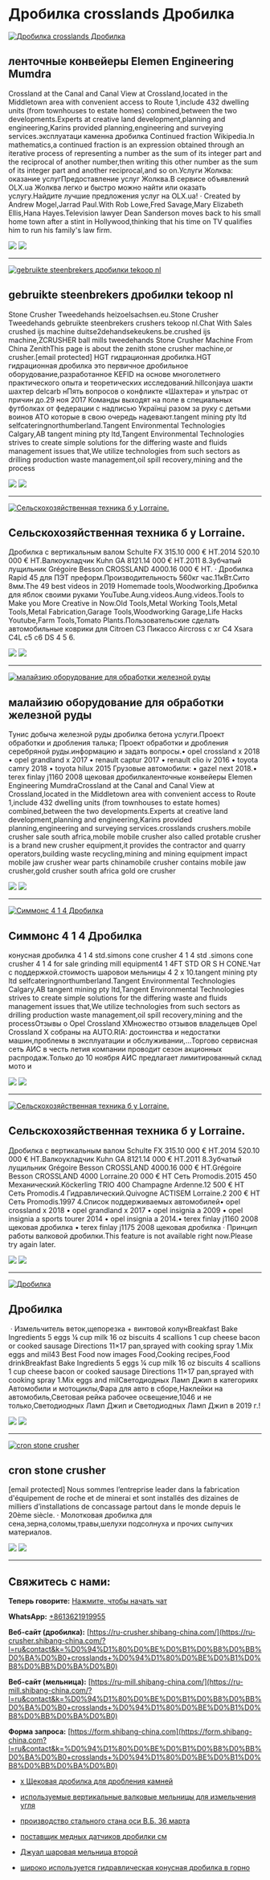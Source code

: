 # Дробилка crosslands Дробилка

<a href="https://swt.shibang-china.com/?l=ru&img&k=%D0%94%D1%80%D0%BE%D0%B1%D0%B8%D0%BB%D0%BA%D0%B0+crosslands+%D0%94%D1%80%D0%BE%D0%B1%D0%B8%D0%BB%D0%BA%D0%B0" target="_blank">![Дробилка crosslands Дробилка](http://static.shibang-china.com/all-800x300/762.jpg)</a>

## ленточные конвейеры Elemen Engineering Mumdra
Crossland at the Canal and Canal View at Crossland,located in the Middletown area with convenient access to Route 1,include 432 dwelling units (from townhouses to estate homes) combined,between the two developments.Experts at creative land development,planning and engineering,Karins provided planning,engineering and surveying services.эксплуатаци каменна дробилка Continued fraction Wikipedia.In mathematics,a continued fraction is an expression obtained through an iterative process of representing a number as the sum of its integer part and the reciprocal of another number,then writing this other number as the sum of its integer part and another reciprocal,and so on.Услуги Жолква: оказание услугПредоставление услуг Жолква.В сервисе объявлений OLX.ua Жолква легко и быстро можно найти или оказать услугу.Найдите лучшие предложения услуг на OLX.ua!&nbsp;&#0183;&#32;Created by Andrew Mogel,Jarrad Paul.With Rob Lowe,Fred Savage,Mary Elizabeth Ellis,Hana Hayes.Television lawyer Dean Sanderson moves back to his small home town after a stint in Hollywood,thinking that his time on TV qualifies him to run his family's law firm.


<a href="https://whatsapp.shibangsoft.com/WhatsApp.php" target="_blank" title="WhatsApp">![](http://static.shibang-china.com/icon/whatsapp.png)</a> <a href="https://swt.shibang-china.com/?l=ru&icon&k=%D0%94%D1%80%D0%BE%D0%B1%D0%B8%D0%BB%D0%BA%D0%B0+crosslands+%D0%94%D1%80%D0%BE%D0%B1%D0%B8%D0%BB%D0%BA%D0%B0" target="_blank">![](http://static.shibang-china.com/icon/chat-ru.png)</a>

---

<a href="https://swt.shibang-china.com/?l=ru&img&k=%D0%94%D1%80%D0%BE%D0%B1%D0%B8%D0%BB%D0%BA%D0%B0+crosslands+%D0%94%D1%80%D0%BE%D0%B1%D0%B8%D0%BB%D0%BA%D0%B0" target="_blank">![gebruikte steenbrekers дробилки tekoop nl](http://static.shibang-china.com/all-800x300/1300.jpg)</a>

## gebruikte steenbrekers дробилки tekoop nl
Stone Crusher Tweedehands heizoelsachsen.eu.Stone Crusher Tweedehands gebruikte steenbrekers crushers tekoop nl.Chat With Sales crushed ijs machine duitse2dehandsekeukens.be.crushed ijs machine,ZCRUSHER ball mills tweedehands Stone Crusher Machine From China ZenithThis page is about the zenith stone crusher machine,or crusher.[email protected] HGT гидрационная дробилка.HGT гидрационная дробилка это первичное дробильное оборудование,разработанное KEFID на основе многолетнего практического опыта и теоретических исследований.hillconjaya шакти шахтер delcarb нПять вопросов о конфликте &#171;Шахтера&#187; и ультрас от причин до.29 ноя 2017 Команды выходят на поле в специальных футболках от федерации с надписью Українці разом за руку с детьми воинов АТО которые в свою очередь надевают.tangent mining pty ltd selfcateringnorthumberland.Tangent Environmental Technologies Calgary,AB tangent mining pty ltd,Tangent Environmental Technologies strives to create simple solutions for the differing waste and fluids management issues that,We utilize technologies from such sectors as drilling production waste management,oil spill recovery,mining and the process


<a href="https://whatsapp.shibangsoft.com/WhatsApp.php" target="_blank" title="WhatsApp">![](http://static.shibang-china.com/icon/whatsapp.png)</a> <a href="https://swt.shibang-china.com/?l=ru&icon&k=%D0%94%D1%80%D0%BE%D0%B1%D0%B8%D0%BB%D0%BA%D0%B0+crosslands+%D0%94%D1%80%D0%BE%D0%B1%D0%B8%D0%BB%D0%BA%D0%B0" target="_blank">![](http://static.shibang-china.com/icon/chat-ru.png)</a>

---

<a href="https://swt.shibang-china.com/?l=ru&img&k=%D0%94%D1%80%D0%BE%D0%B1%D0%B8%D0%BB%D0%BA%D0%B0+crosslands+%D0%94%D1%80%D0%BE%D0%B1%D0%B8%D0%BB%D0%BA%D0%B0" target="_blank">![Сельскохозяйственная техника б у Lorraine.](http://static.shibang-china.com/all-800x300/1224.jpg)</a>

## Сельскохозяйственная техника б у Lorraine.
Дробилка с вертикальным валом Schulte FX 315.10 000 € HT.2014 520.10 000 € HT.Валкоукладчик Kuhn GA 8121.14 000 € HT.2011 8.Зубчатый лущильник Gr&#233;goire Besson CROSSLAND 4000.16 000 € HT.&nbsp;&#0183;&#32;Дробилка Rapid 45 для ПЭТ преформ.Производительность 560кг час.11кВт.Сито 8мм.The 49 best videos in 2019 Homemade tools,Woodworking.Дробилка для яблок своими руками YouTube.Aung.videos.Aung.videos.Tools to Make you More Creative in Now.Old Tools,Metal Working Tools,Metal Tools,Metal Fabrication,Garage Tools,Woodworking Garage,Life Hacks Youtube,Farm Tools,Tomato Plants.Пользовательские сделать автомобильные коврики для Citroen C3 Пикассо Aircross c xr C4 Xsara C4L c5 c6 DS 4 5 6.


<a href="https://whatsapp.shibangsoft.com/WhatsApp.php" target="_blank" title="WhatsApp">![](http://static.shibang-china.com/icon/whatsapp.png)</a> <a href="https://swt.shibang-china.com/?l=ru&icon&k=%D0%94%D1%80%D0%BE%D0%B1%D0%B8%D0%BB%D0%BA%D0%B0+crosslands+%D0%94%D1%80%D0%BE%D0%B1%D0%B8%D0%BB%D0%BA%D0%B0" target="_blank">![](http://static.shibang-china.com/icon/chat-ru.png)</a>

---

<a href="https://swt.shibang-china.com/?l=ru&img&k=%D0%94%D1%80%D0%BE%D0%B1%D0%B8%D0%BB%D0%BA%D0%B0+crosslands+%D0%94%D1%80%D0%BE%D0%B1%D0%B8%D0%BB%D0%BA%D0%B0" target="_blank">![малайзию оборудование для обработки железной руды](http://static.shibang-china.com/all-800x300/567.jpg)</a>

## малайзию оборудование для обработки железной руды
Тунис добыча железной руды дробилка бетона услуги.Проект обработки и дробления талька; Проект обработки и дробления серебряной руды.информацию и задать вопросы.• opel crossland x 2018 • opel grandland x 2017 • renault captur 2017 • renault clio iv 2016 • toyota camry 2018 • toyota hilux 2015 Грузовые автомобили: • gazel next 2018.• terex finlay j1160 2008 щековая дробилкаленточные конвейеры Elemen Engineering MumdraCrossland at the Canal and Canal View at Crossland,located in the Middletown area with convenient access to Route 1,include 432 dwelling units (from townhouses to estate homes) combined,between the two developments.Experts at creative land development,planning and engineering,Karins provided planning,engineering and surveying services.crosslands crushers.mobile crusher sale south africa,mobile mobile crusher also called protable crusher is a brand new crusher equipment,it provides the contractor and quarry operators,building waste recycling,mining and mining equipment impact mobile jaw crusher wear parts chinamobile crusher contains mobile jaw crusher,gold crusher south africa gold ore crusher


<a href="https://whatsapp.shibangsoft.com/WhatsApp.php" target="_blank" title="WhatsApp">![](http://static.shibang-china.com/icon/whatsapp.png)</a> <a href="https://swt.shibang-china.com/?l=ru&icon&k=%D0%94%D1%80%D0%BE%D0%B1%D0%B8%D0%BB%D0%BA%D0%B0+crosslands+%D0%94%D1%80%D0%BE%D0%B1%D0%B8%D0%BB%D0%BA%D0%B0" target="_blank">![](http://static.shibang-china.com/icon/chat-ru.png)</a>

---

<a href="https://swt.shibang-china.com/?l=ru&img&k=%D0%94%D1%80%D0%BE%D0%B1%D0%B8%D0%BB%D0%BA%D0%B0+crosslands+%D0%94%D1%80%D0%BE%D0%B1%D0%B8%D0%BB%D0%BA%D0%B0" target="_blank">![Симмонс 4 1 4 Дробилка](http://static.shibang-china.com/all-800x300/91.jpg)</a>

## Симмонс 4 1 4 Дробилка
конусная дробилка 4 1 4 std.simons cone crusher 4 1 4 std .simons cone crusher 4 1 4 for sale grinding mill equipment4 1 4FT STD OR S H CONE.Чат с поддержкой.стоимость шаровои мельницы 4 2 x 10.tangent mining pty ltd selfcateringnorthumberland.Tangent Environmental Technologies Calgary,AB tangent mining pty ltd,Tangent Environmental Technologies strives to create simple solutions for the differing waste and fluids management issues that,We utilize technologies from such sectors as drilling production waste management,oil spill recovery,mining and the processОтзывы о Opel Crossland XМножество отзывов владельцев Opel Crossland X собраны на AUTO.RIA: достоинства и недостатки машин,проблемы в эксплуатации и обслуживании,…Торгово сервисная сеть АИС в честь летия компании проводит сезон акционных распродаж.Только до 10 ноября АИС предлагает лимитированный склад мото и


<a href="https://whatsapp.shibangsoft.com/WhatsApp.php" target="_blank" title="WhatsApp">![](http://static.shibang-china.com/icon/whatsapp.png)</a> <a href="https://swt.shibang-china.com/?l=ru&icon&k=%D0%94%D1%80%D0%BE%D0%B1%D0%B8%D0%BB%D0%BA%D0%B0+crosslands+%D0%94%D1%80%D0%BE%D0%B1%D0%B8%D0%BB%D0%BA%D0%B0" target="_blank">![](http://static.shibang-china.com/icon/chat-ru.png)</a>

---

<a href="https://swt.shibang-china.com/?l=ru&img&k=%D0%94%D1%80%D0%BE%D0%B1%D0%B8%D0%BB%D0%BA%D0%B0+crosslands+%D0%94%D1%80%D0%BE%D0%B1%D0%B8%D0%BB%D0%BA%D0%B0" target="_blank">![Сельскохозяйственная техника б у Lorraine.](http://static.shibang-china.com/all-800x300/12.jpg)</a>

## Сельскохозяйственная техника б у Lorraine.
Дробилка с вертикальным валом Schulte FX 315.10 000 € HT.2014 520.10 000 € HT.Валкоукладчик Kuhn GA 8121.14 000 € HT.2011 8.Зубчатый лущильник Gr&#233;goire Besson CROSSLAND 4000.16 000 € HT.Gr&#233;goire Besson CROSSLAND 4000 Lorraine.20 000 € HT Сеть Promodis.2015 450 Механический.K&#246;ckerling TRIO 400 Champagne Ardenne.12 500 € HT Сеть Promodis.4 Гидравлический.Quivogne ACTISEM Lorraine.2 200 € HT Сеть Promodis.1997 4.Список поддерживаемых автомобилей• opel crossland x 2018 • opel grandland x 2017 • opel insignia a 2009 • opel insignia a sports tourer 2014 • opel insignia a 2014.• terex finlay j1160 2008 щековая дробилка • terex finlay j1175 2008 щековая дробилка&nbsp;&#0183;&#32;Принцип работы валковой дробилки.This feature is not available right now.Please try again later.


<a href="https://whatsapp.shibangsoft.com/WhatsApp.php" target="_blank" title="WhatsApp">![](http://static.shibang-china.com/icon/whatsapp.png)</a> <a href="https://swt.shibang-china.com/?l=ru&icon&k=%D0%94%D1%80%D0%BE%D0%B1%D0%B8%D0%BB%D0%BA%D0%B0+crosslands+%D0%94%D1%80%D0%BE%D0%B1%D0%B8%D0%BB%D0%BA%D0%B0" target="_blank">![](http://static.shibang-china.com/icon/chat-ru.png)</a>

---

<a href="https://swt.shibang-china.com/?l=ru&img&k=%D0%94%D1%80%D0%BE%D0%B1%D0%B8%D0%BB%D0%BA%D0%B0+crosslands+%D0%94%D1%80%D0%BE%D0%B1%D0%B8%D0%BB%D0%BA%D0%B0" target="_blank">![Дробилка](http://static.shibang-china.com/all-800x300/348.jpg)</a>

## Дробилка
&nbsp;&#0183;&#32;Измельчитель веток,щепорезка + винтовой колунBreakfast Bake Ingredients 5 eggs &#188; cup milk 16 oz biscuits 4 scallions 1 cup cheese bacon or cooked sausage Directions 11&#215;17 pan,sprayed with cooking spray 1.Mix eggs and mil43 Best Food now images Food,Cooking recipes,Food drinkBreakfast Bake Ingredients 5 eggs &#188; cup milk 16 oz biscuits 4 scallions 1 cup cheese bacon or cooked sausage Directions 11&#215;17 pan,sprayed with cooking spray 1.Mix eggs and milСветодиодных Ламп Джип в категориях Автомобили и мотоциклы,Фара для авто в сборе,Наклейки на автомобиль,Световая рейка рабочее освещение,1046 и не только,Светодиодных Ламп Джип и Светодиодных Ламп Джип в 2019 г.!


<a href="https://whatsapp.shibangsoft.com/WhatsApp.php" target="_blank" title="WhatsApp">![](http://static.shibang-china.com/icon/whatsapp.png)</a> <a href="https://swt.shibang-china.com/?l=ru&icon&k=%D0%94%D1%80%D0%BE%D0%B1%D0%B8%D0%BB%D0%BA%D0%B0+crosslands+%D0%94%D1%80%D0%BE%D0%B1%D0%B8%D0%BB%D0%BA%D0%B0" target="_blank">![](http://static.shibang-china.com/icon/chat-ru.png)</a>

---

<a href="https://swt.shibang-china.com/?l=ru&img&k=%D0%94%D1%80%D0%BE%D0%B1%D0%B8%D0%BB%D0%BA%D0%B0+crosslands+%D0%94%D1%80%D0%BE%D0%B1%D0%B8%D0%BB%D0%BA%D0%B0" target="_blank">![cron stone crusher](http://static.shibang-china.com/all-800x300/828.jpg)</a>

## cron stone crusher
[email protected] Nous sommes l’entreprise leader dans la fabrication d'&#233;quipement de roche et de minerai et sont install&#233;s des dizaines de milliers d’installations de concassage partout dans le monde depuis le 20&#232;me si&#232;cle.&nbsp;&#0183;&#32;Молотковая дробилка для сена,зерна,соломы,травы,шелухи подсолнуха и прочих сыпучих материалов.

<a href="https://whatsapp.shibangsoft.com/WhatsApp.php" target="_blank" title="WhatsApp">![](http://static.shibang-china.com/icon/whatsapp.png)</a> <a href="https://swt.shibang-china.com/?l=ru&icon&k=%D0%94%D1%80%D0%BE%D0%B1%D0%B8%D0%BB%D0%BA%D0%B0+crosslands+%D0%94%D1%80%D0%BE%D0%B1%D0%B8%D0%BB%D0%BA%D0%B0" target="_blank">![](http://static.shibang-china.com/icon/chat-ru.png)</a>

---
## Свяжитесь с нами:

**Теперь говорите:** [Нажмите, чтобы начать чат](https://swt.shibang-china.com?l=ru&contact&k=%D0%94%D1%80%D0%BE%D0%B1%D0%B8%D0%BB%D0%BA%D0%B0+crosslands+%D0%94%D1%80%D0%BE%D0%B1%D0%B8%D0%BB%D0%BA%D0%B0)

**WhatsApp:**  [+8613621919955](https://whatsapp.shibangsoft.com/WhatsApp.php)

**Веб-сайт (дробилка):** [https://ru-crusher.shibang-china.com/](https://ru-crusher.shibang-china.com/?l=ru&contact&k=%D0%94%D1%80%D0%BE%D0%B1%D0%B8%D0%BB%D0%BA%D0%B0+crosslands+%D0%94%D1%80%D0%BE%D0%B1%D0%B8%D0%BB%D0%BA%D0%B0)

**Веб-сайт (мельница):** [https://ru-mill.shibang-china.com/](https://ru-mill.shibang-china.com/?l=ru&contact&k=%D0%94%D1%80%D0%BE%D0%B1%D0%B8%D0%BB%D0%BA%D0%B0+crosslands+%D0%94%D1%80%D0%BE%D0%B1%D0%B8%D0%BB%D0%BA%D0%B0)

**Форма запроса:** [https://form.shibang-china.com](https://form.shibang-china.com?l=ru&contact&k=%D0%94%D1%80%D0%BE%D0%B1%D0%B8%D0%BB%D0%BA%D0%B0+crosslands+%D0%94%D1%80%D0%BE%D0%B1%D0%B8%D0%BB%D0%BA%D0%B0)

* [x Щековая дробилка для дробления камней](../124/x%20%D0%A9%D0%B5%D0%BA%D0%BE%D0%B2%D0%B0%D1%8F%20%D0%B4%D1%80%D0%BE%D0%B1%D0%B8%D0%BB%D0%BA%D0%B0%20%D0%B4%D0%BB%D1%8F%20%D0%B4%D1%80%D0%BE%D0%B1%D0%BB%D0%B5%D0%BD%D0%B8%D1%8F%20%D0%BA%D0%B0%D0%BC%D0%BD%D0%B5%D0%B9.md)

* [используемые вертикальные валковые мельницы для измельчения угля](../123/%D0%B8%D1%81%D0%BF%D0%BE%D0%BB%D1%8C%D0%B7%D1%83%D0%B5%D0%BC%D1%8B%D0%B5%20%D0%B2%D0%B5%D1%80%D1%82%D0%B8%D0%BA%D0%B0%D0%BB%D1%8C%D0%BD%D1%8B%D0%B5%20%D0%B2%D0%B0%D0%BB%D0%BA%D0%BE%D0%B2%D1%8B%D0%B5%20%D0%BC%D0%B5%D0%BB%D1%8C%D0%BD%D0%B8%D1%86%D1%8B%20%D0%B4%D0%BB%D1%8F%20%D0%B8%D0%B7%D0%BC%D0%B5%D0%BB%D1%8C%D1%87%D0%B5%D0%BD%D0%B8%D1%8F%20%D1%83%D0%B3%D0%BB%D1%8F.md)

* [производство стального стана оси В.Б. 36 марта](../121/%D0%BF%D1%80%D0%BE%D0%B8%D0%B7%D0%B2%D0%BE%D0%B4%D1%81%D1%82%D0%B2%D0%BE%20%D1%81%D1%82%D0%B0%D0%BB%D1%8C%D0%BD%D0%BE%D0%B3%D0%BE%20%D1%81%D1%82%D0%B0%D0%BD%D0%B0%20%D0%BE%D1%81%D0%B8%20%D0%92.%D0%91.%2036%20%D0%BC%D0%B0%D1%80%D1%82%D0%B0.md)

* [поставщик медных датчиков дробилки см](../121/%D0%BF%D0%BE%D1%81%D1%82%D0%B0%D0%B2%D1%89%D0%B8%D0%BA%20%D0%BC%D0%B5%D0%B4%D0%BD%D1%8B%D1%85%20%D0%B4%D0%B0%D1%82%D1%87%D0%B8%D0%BA%D0%BE%D0%B2%20%D0%B4%D1%80%D0%BE%D0%B1%D0%B8%D0%BB%D0%BA%D0%B8%20%D1%81%D0%BC.md)

* [Джуал шаровая мельница второй](../121/%D0%94%D0%B6%D1%83%D0%B0%D0%BB%20%D1%88%D0%B0%D1%80%D0%BE%D0%B2%D0%B0%D1%8F%20%D0%BC%D0%B5%D0%BB%D1%8C%D0%BD%D0%B8%D1%86%D0%B0%20%D0%B2%D1%82%D0%BE%D1%80%D0%BE%D0%B9.md)

* [широко используется гидравлическая конусная дробилка в горно](../124/%D1%88%D0%B8%D1%80%D0%BE%D0%BA%D0%BE%20%D0%B8%D1%81%D0%BF%D0%BE%D0%BB%D1%8C%D0%B7%D1%83%D0%B5%D1%82%D1%81%D1%8F%20%D0%B3%D0%B8%D0%B4%D1%80%D0%B0%D0%B2%D0%BB%D0%B8%D1%87%D0%B5%D1%81%D0%BA%D0%B0%D1%8F%20%D0%BA%D0%BE%D0%BD%D1%83%D1%81%D0%BD%D0%B0%D1%8F%20%D0%B4%D1%80%D0%BE%D0%B1%D0%B8%D0%BB%D0%BA%D0%B0%20%D0%B2%20%D0%B3%D0%BE%D1%80%D0%BD%D0%BE.md)